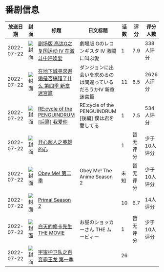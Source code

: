 # 番剧信息

|放送日期|封面|标题|日文标题|话数|评分|评分人数|
|---|---|---|---|---|---|---|
|2022-07-22|![封面](https://lain.bgm.tv/pic/cover/c/4e/b1/286126_SyfvJ.jpg)|[剧场版 高达G之复国运动 Ⅳ 在激斗中呼唤爱](https://bangumi.tv/subject/286126)|劇場版 Gのレコンギスタ Ⅳ 激闘に叫ぶ愛|1|7.9|338人评分|
|2022-07-22|![封面](https://lain.bgm.tv/pic/cover/c/b1/05/326874_YZh22.jpg)|[在地下城寻求邂逅是否搞错了什么 第四季 新章 迷宫篇](https://bangumi.tv/subject/326874)|ダンジョンに出会いを求めるのは間違っているだろうかⅣ 新章 迷宮篇|11|6.5|2626人评分|
|2022-07-22|![封面](https://lain.bgm.tv/pic/cover/c/0c/20/379789_Y0z2F.jpg)|[RE:cycle of the PENGUINDRUM [后篇] 我爱你](https://bangumi.tv/subject/379789)|RE:cycle of the PENGUINDRUM [後編] 僕は君を愛してる|1|7.5|534人评分|
|2022-07-22|![封面](https://lain.bgm.tv/pic/cover/c/79/3d/389666_ns4XV.jpg)|[开心超人之英雄的心](https://bangumi.tv/subject/389666)||1|暂无评分|少于10人评分|
|2022-07-22|![封面](https://lain.bgm.tv/pic/cover/c/38/91/392661_gvDd3.jpg)|[Obey Me! 第二季](https://bangumi.tv/subject/392661)|Obey Me! The Anime Season 2|未知|暂无评分|少于10人评分|
|2022-07-22|![封面](https://lain.bgm.tv/pic/cover/c/53/82/396407_50tY2.jpg)|[Primal Season 2](https://bangumi.tv/subject/396407)||10|6.7|14人评分|
|2022-07-22|![封面](https://lain.bgm.tv/pic/cover/c/24/c3/411146_blmBi.jpg)|[白天的修卡先生 THE MOVIE](https://bangumi.tv/subject/411146)|お昼のショッカーさん THE ムービィー|1|暂无评分|少于10人评分|
|2022-07-22|![封面](https://lain.bgm.tv/pic/cover/c/78/4b/429337_ZoafK.jpg)|[宇宙护卫队之百变霸王龙 第一季](https://bangumi.tv/subject/429337)||26|||
